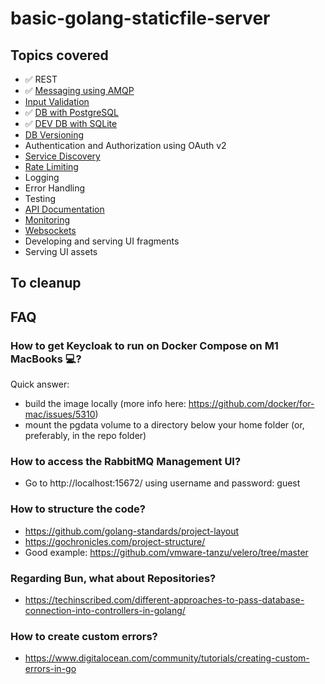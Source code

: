 # basic-golang-staticfile-server

## Topics covered

- ✅ REST
- ✅ [Messaging using AMQP](https://www.rabbitmq.com/tutorials/tutorial-one-go.html)
- [Input Validation](https://blog.depa.do/post/gin-validation-errors-handling#toc_1)
- ✅ [DB with PostgreSQL](https://bun.uptrace.dev)
- ✅ [DEV DB with SQLite](https://bun.uptrace.dev)
- [DB Versioning](https://bun.uptrace.dev/guide/migrations.html)
- Authentication and Authorization using OAuth v2
- [Service Discovery](https://github.com/ArthurHlt/go-eureka-client)
- [Rate Limiting](https://github.com/ulule/limiter)
- Logging
- Error Handling
- Testing
- [API Documentation](https://medium.com/@pedram.esmaeeli/generate-swagger-specification-from-go-source-code-648615f7b9d9)
- [Monitoring](https://prometheus.io/docs/guides/go-application/)
- [Websockets](https://github.com/gorilla/websocket)
- Developing and serving UI fragments
- Serving UI assets

## To cleanup

## FAQ

### How to get Keycloak to run on Docker Compose on M1 MacBooks 💻?

Quick answer:

- build the image locally (more info here: https://github.com/docker/for-mac/issues/5310)
- mount the pgdata volume to a directory below your home folder (or, preferably, in the repo folder)

### How to access the RabbitMQ Management UI?

- Go to http://localhost:15672/ using username and password: guest

### How to structure the code?

- https://github.com/golang-standards/project-layout
- https://gochronicles.com/project-structure/
- Good example: https://github.com/vmware-tanzu/velero/tree/master

### Regarding Bun, what about Repositories?

- https://techinscribed.com/different-approaches-to-pass-database-connection-into-controllers-in-golang/

### How to create custom errors?

- https://www.digitalocean.com/community/tutorials/creating-custom-errors-in-go
